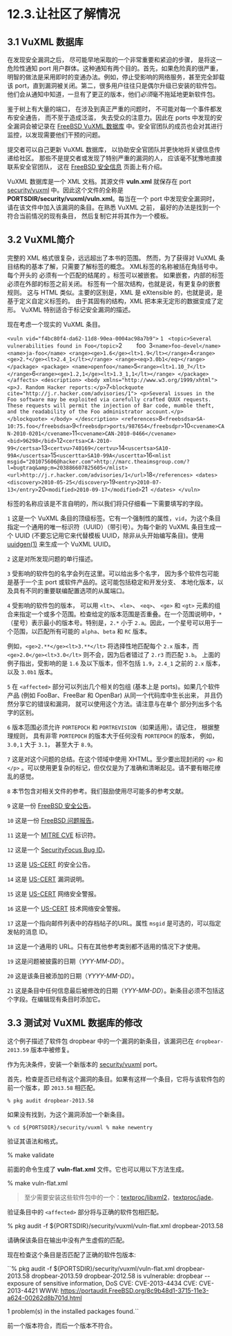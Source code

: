 # 12.3.让社区了解情况

## 3.1 VuXML 数据库

在发现安全漏洞之后， 尽可能早地采取的一个非常重要和紧迫的步骤， 是将这一危险性通知 port 用户群体。这种通知有两个目的。首先，如果危险真的很严重，明智的做法是采用即时的变通办法。例如，停止受影响的网络服务，甚至完全卸载该 port，直到漏洞被关闭。第二，很多用户往往只是偶尔升级已安装的软件包。他们会从通知中知道，一旦有了更正的版本，他们*必须*毫不拖延地更新软件包。

鉴于树上有大量的端口， 在涉及到真正严重的问题时， 不可能对每一个事件都发布安全通告， 而不至于造成泛滥， 失去受众的注意力。因此在 ports 中发现的安全漏洞会被记录在 [FreeBSD VuXML 数据库](https://vuxml.freebsd.org/) 中。安全官团队的成员也会对其进行监控，以发现需要他们干预的问题。

提交者可以自己更新 VuXML 数据库， 以协助安全官团队并更快地将关键信息传递给社区。
那些不是提交者或发现了特别严重的漏洞的人， 应该毫不犹豫地直接联系安全官团队， 这在 [FreeBSD 安全信息](https://www.freebsd.org/security/#how) 页面上有介绍。

VuXML 数据库是一个 XML 文档。其源文件 **vuln.xml** 就保存在 port [security/vuxml](https://cgit.freebsd.org/ports/tree/security/vuxml/pkg-descr) 中。因此这个文件的全称是 **PORTSDIR/security/vuxml/vuln.xml**。每当在一个 port 中发现安全漏洞时， 请在该文件中加入该漏洞的条目。在熟悉 VuXML 之前， 最好的办法是找到一个符合当前情况的现有条目， 然后复制它并将其作为一个模板。

## 3.2 VuXML简介

完整的 XML 格式很复杂，远远超出了本书的范围。
然而，为了获得对 VuXML 条目结构的基本了解，只需要了解标签的概念。
XML标签的名称被括在角括号中。
每个开头的 <tag> 必须有一个匹配的结尾的 </tag>。标签可以被嵌套。
如果嵌套，内部的标签必须在外部的标签之前关闭。
标签有一个层次结构，也就是说，有更复杂的嵌套规则。
这与 HTML 类似。主要的区别是，XML 是 eXtensible 的，也就是说，是基于定义自定义标签的。
由于其固有的结构，XML 把本来无定形的数据变成了定形。
VuXML 特别适合于标记安全漏洞的描述。

现在考虑一个现实的 VuXML 条目。

`<vuln vid="f4bc80f4-da62-11d8-90ea-0004ac98a7b9">` ``1``
``  <topic>Several vulnerabilities found in Foo</topic> ``2``
``  <affects>``
``    <package>``
``      <name>foo</name>`` ``3``
      <name>foo-devel</name>
      <name>ja-foo</name>
      <range><ge>1.6</ge><lt>1.9</lt></range> ``4``
      <range><ge>2.*</ge><lt>2.4_1</lt></range>
      <range><eq>3.0b1</eq></range>
    </package>
    <package>
      <name>openfoo</name> ``5``
      <range><lt>1.10_7</lt></range> ``6``
      <range><ge>1.2,1</ge><lt>1.3_1,1</lt></range>
    </package>
  </affects>
  <description>
    <body xmlns="http://www.w3.org/1999/xhtml">
      <p>J. Random Hacker reports:</p> ``7``
      <blockquote
        cite="http://j.r.hacker.com/advisories/1">
        <p>Several issues in the Foo software may be exploited
          via carefully crafted QUUX requests.  These requests will
          permit the injection of Bar code, mumble theft, and the
          readability of the Foo administrator account.</p>
      </blockquote>
    </body>
  </description>
  <references> ``8``
    <freebsdsa>SA-10:75.foo</freebsdsa> ``9``
    <freebsdpr>ports/987654</freebsdpr> ``10``
    <cvename>CAN-2010-0201</cvename> ``11``
    <cvename>CAN-2010-0466</cvename>
    <bid>96298</bid> ``12``
    <certsa>CA-2010-99</certsa> ``13``
    <certvu>740169</certvu> ``14``
    <uscertsa>SA10-99A</uscertsa> ``15``
    <uscertta>SA10-99A</uscertta> ``16``
    <mlist msgid="201075606@hacker.com">http://marc.theaimsgroup.com/?l=bugtraq&amp;m=203886607825605</mlist>
    <url>http://j.r.hacker.com/advisories/1</url> ``18``
  </references>
  <dates>
    <discovery>2010-05-25</discovery> ``19``
    <entry>2010-07-13</entry> ``20``
    <modified>2010-09-17</modified> ``21``
  </dates>
</vuln>``

标签的名称应该是不言自明的，所以我们将只仔细看一下需要填写的字段。

``1`` 这是一个 VuXML 条目的顶级标签。它有一个强制性的属性，``vid``，为这个条目指定一个通用的唯一标识符（UUID）（带引号）。为每个新的 VuXML 条目生成一个 UUID (不要忘记用它来代替模板 UUID，除非从头开始编写条目)。使用 [uuidgen(1)](https://www.freebsd.org/cgi/man.cgi?query=uuidgen&sektion=1&format=html) 来生成一个 VuXML UUID。

``2`` 这是对所发现问题的单行描述。

``3`` 受影响的软件包的名字会列在这里。可以给出多个名字， 因为多个软件包可能是基于一个主 port 或软件产品的。这可能包括稳定和开发分支、 本地化版本，以及具有不同的重要联编配置选项的从属端口。

``4`` 受影响的软件包的版本， 可以用 ``<lt>``、 ``<le>``、 ``<eq>``、 ``<ge>`` 和 ``<gt>`` 元素的组合来指定一个或多个范围。检查给定的版本范围是否重叠。在一个范围说明中，``*`` （星号）表示最小的版本号。特别是，``2.*`` 小于 ``2.a``。因此，一个星号可以用于一个范围，以匹配所有可能的 ``alpha``、``beta`` 和 ``RC`` 版本。

例如，``<ge>2.**</ge><lt>3.**</lt>`` 将选择性地匹配每个 ``2.x`` 版本，而``<ge>2.0</ge><lt>3.0</lt>`` 则不会，因为后者错过了 ``2.r3`` 而匹配 ``3.b``。
上面的例子指出，受影响的是 ``1.6`` 及以下版本，但不包括 ``1.9``，``2.4_1`` 之前的 ``2.x`` 版本，以及 ``3.0b1`` 版本。

``5`` 在 ``<affected>`` 部分可以列出几个相关的包组 (基本上是 ports)。如果几个软件产品 (例如 FooBar、FreeBar 和 OpenBar) 从同一个代码库中生长出来， 并且仍然分享它的错误和漏洞， 就可以使用这个方法。请注意与在单个 <package> 部分列出多个名字的区别。

``6`` 版本范围必须允许 ``PORTEPOCH`` 和 ``PORTREVISION``（如果适用）。请记住， 根据整理规则， 具有非零 ``PORTEPOCH`` 的版本大于任何没有 ``PORTEPOCH`` 的版本， 例如， ``3.0,1`` 大于 ``3.1``， 甚至大于 ``8.9``。

``7`` 这是对这个问题的总结。在这个领域中使用 XHTML。至少要出现封闭的 ``<p>`` 和 ``</p>`` 。可以使用更复杂的标记，但仅仅是为了准确和清晰起见。请不要有眼花缭乱的感觉。

``8`` 本节包含对相关文件的参考。我们鼓励使用尽可能多的参考文献。

``9`` 这是一份 [FreeBSD 安全公告](https://www.freebsd.org/security/#adv)。

``10`` 这是一份 [FreeBSD 问题报告](https://www.freebsd.org/support/)。

``11`` 这是一个 [MITRE CVE](https://cve.mitre.org/) 标识符。

``12`` 这是一个 [SecurityFocus Bug ID](https://www.securityfocus.com/bid/)。

``13`` 这是 [US-CERT](https://www.cert.org/) 的安全公告。

``14`` 这是 [US-CERT](https://www.cert.org/) 漏洞说明。

``15`` 这是 [US-CERT](https://www.cert.org/) 网络安全警报。

``16`` 这是一个 [US-CERT](https://www.cert.org/) 技术网络安全警报。

``17`` 这是一个指向邮件列表中的存档帖子的URL。属性 ``msgid`` 是可选的，可以指定发帖的消息 ID。

``18`` 这是一个通用的 URL。只有在其他参考类别都不适用的情况下才使用。

``19`` 这是问题被披露的日期（*YYY-MM-DD*）。

``20`` 这是该条目被添加的日期（*YYYY-MM-DD*）。

``21`` 这是条目中任何信息最后被修改的日期（*YYY-MM-DD*）。新条目必须不包括这个字段。在编辑现有条目时添加它。


## 3.3 测试对 VuXML 数据库的修改

这个例子描述了软件包 dropbear 中的一个漏洞的新条目，该漏洞已在 ``dropbear-2013.59`` 版本中被修复。

作为先决条件，安装一个新版本的 [security/vuxml](https://cgit.freebsd.org/ports/tree/security/vuxml/pkg-descr) port。

首先，检查是否已经有这个漏洞的条目。如果有这样一个条目，它将与该软件包的前一个版本，即 ``2013.58`` 相匹配。

``% pkg audit dropbear-2013.58``

如果没有找到，为这个漏洞添加一个新条目。

``% cd ${PORTSDIR}/security/vuxml
% make newentry``

验证其语法和格式。

% make validate

前面的命令生成了 **vuln-flat.xml** 文件。它也可以用以下方法生成。

% make vuln-flat.xml

>至少需要安装这些软件包中的一个：[textproc/libxml2](https://cgit.freebsd.org/ports/tree/textproc/libxml2/pkg-descr)，[textproc/jade](https://cgit.freebsd.org/ports/tree/textproc/jade/pkg-descr)。

验证条目中的 ``<affected>`` 部分将与正确的软件包相匹配。

% pkg audit -f ${PORTSDIR}/security/vuxml/vuln-flat.xml dropbear-2013.58

请确保该条目在输出中没有产生虚假的匹配。

现在检查这个条目是否匹配了正确的软件包版本:

``% pkg audit -f ${PORTSDIR}/security/vuxml/vuln-flat.xml dropbear-2013.58 dropbear-2013.59
dropbear-2012.58 is vulnerable:
dropbear -- exposure of sensitive information, DoS
CVE: CVE-2013-4434
CVE: CVE-2013-4421
WWW: https://portaudit.FreeBSD.org/8c9b48d1-3715-11e3-a624-00262d8b701d.html

1 problem(s) in the installed packages found.``

前一个版本符合，而后一个版本不符合。
